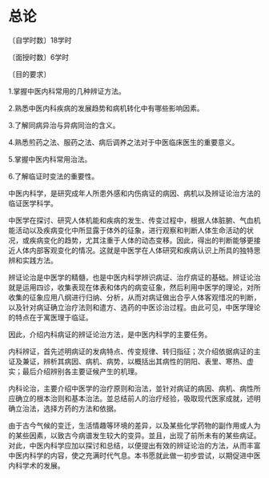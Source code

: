 # 总论

〔自学时数〕18学时

〔面授时数〕6学时

〔目的要求〕

1.掌握中医内科常用的几种辨证方法。

2.熟悉中医内科疾病的发展趋势和病机转化中有哪些影响因素。

3.了解同病异治与异病同治的含义。

4.熟悉煎药之法、服药之法、病后调养之法对于中医临床医生的重要意义。

5.掌握中医内科常用治法。

6.了解临证时变法的重要性。

中医内科学，是研究成年人所患外感和内伤病证的病因、病机以及辨证论治方法的临证医学科学。

中医学在探讨、研究人体机能和疾病的发生、传变过程中，根据人体脏腑、气血机能活动以及疾病变化中所显露于体外的征象，进行观察和判断人体生命活动的状况，或疾病变化的趋势，尤其注重于人体的动态变移。因此，得出的判断能够更接近人体内部客观变化的情况。这就是中医学在人体研究和疾病认识上所具的独特思辨和实践方法。

辨证论治是中医学的精髓，也是中医内科学辨识病证、治疗病证的基础。辨证论治就是运用四诊，收集表现在体表和体内的病变征象，然后利用中医学的理论，对所收集的征象应用八纲进行归纳、分析，从而对病证做出合乎人体客观惜况的判断，以及针对病证确立治疗法则和遣方、选药的中医诊治过程。由此可见，中医学理论的特点在于寓医理于临证。

因此，介绍内科病证的辨证论治方法，是中医内科学的主要任务。

内科辨证，首先述明病证的发病特点、传变规律、转归指征；次介绍依据病证的主证及兼证，辨析其病因、病机、病势，以概括出其病性的阴阳、表里、寒热、虚实；最后介绍辨别各主要证候产生的机理。

内科论治，主要介绍中医学的治疗原则和治法，並针对病证的病因、病机、病性所应确立的根本治则和基本治法。並总结前人的治疗经验，吸取现代医家成就，述明确立治法，选择方药的方法和依据。

由于古今气候的变迁，生活情趣等环境的差异，以及某些化学药物的副作用或人为的某些因素，以致古今病谱发生较大的变异。並且，出现了前所未有的某些病证。对此，中医内科学应加以探讨和总结，以便提出有效的辨证论治的方法，从而丰富中医内科学的内容，使之充满时代气息。本书愿就此做一初步尝试，以期促进中医内科学术的发展。